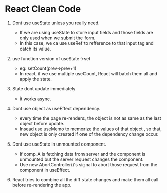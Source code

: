 # React Clean Code
1. Dont use useState unless you really need.
    - If we are using useState to store input fields and those fields are only used when we submit the form. 
    - In this case, we ca use useRef to refference to that input tag and catch its value.

2. use function version of useState->set
    - eg: setCount(prev=>prev+1)
    - In react, if we use multiple useCount, React will batch them all and apply the state.
    
3. State dont update immediately
    - it works async.

4. Dont use object as useEffect dependency.
    - every time the page re-renders, the object is not as same as the last object before update.
    - Insead use useMemo to memorize the values of that object , so that, new object is only created if one of the dependency change occur.

5. Dont use useState in unmounted component.
    - If comp_A is fetching data from server and the component is unmounted but the server request changes the component.
    - Use new AbortController()'s signal to abort those request from the component in useEffect.

6. React tries to combine all the diff state changes and make them all call before re-rendering the app.